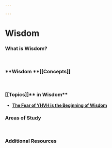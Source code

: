 ```yaml
---

---
```


# Wisdom

### What is **Wisdom?**

 

### **Wisdom **[[Concepts]]

 

### [[Topics]]** in Wisdom**

-   [**The Fear of YHVH is the Beginning of
    Wisdom**](https://calebsnotes.brick.do/the-fear-of-yhvh-is-the-beginning-of-wisdom-zlDwjJZLoqe5)

### **Areas of Study**

 

### **Additional Resources**
